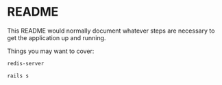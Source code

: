 # README

This README would normally document whatever steps are necessary to get the
application up and running.

Things you may want to cover:

```bash
redis-server 
```

```
rails s
```
